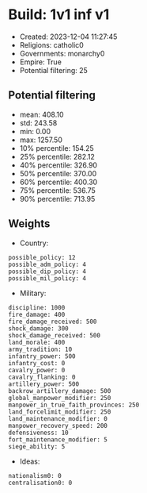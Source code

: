 
# Build: 1v1 inf v1

- Created: 2023-12-04 11:27:45
- Religions: catholic0
- Governments: monarchy0
- Empire: True
- Potential filtering: 25

## Potential filtering

- mean: 408.10
- std: 243.58
- min: 0.00
- max: 1257.50
- 10% percentile: 154.25
- 25% percentile: 282.12
- 40% percentile: 326.90
- 50% percentile: 370.00
- 60% percentile: 400.30
- 75% percentile: 536.75
- 90% percentile: 713.95

## Weights

- Country: 
```
possible_policy: 12
possible_adm_policy: 4
possible_dip_policy: 4
possible_mil_policy: 4

```
- Military: 
```
discipline: 1000
fire_damage: 400
fire_damage_received: 500
shock_damage: 300
shock_damage_received: 500
land_morale: 400
army_tradition: 10
infantry_power: 500
infantry_cost: 0
cavalry_power: 0
cavalry_flanking: 0
artillery_power: 500
backrow_artillery_damage: 500
global_manpower_modifier: 250
manpower_in_true_faith_provinces: 250
land_forcelimit_modifier: 250
land_maintenance_modifier: 0
manpower_recovery_speed: 200
defensiveness: 10
fort_maintenance_modifier: 5
siege_ability: 5

```
- Ideas: 
```
nationalism0: 0
centralisation0: 0

```
